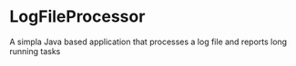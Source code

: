 # LogFileProcessor
A simpla Java based application that processes a log file and reports long running tasks
